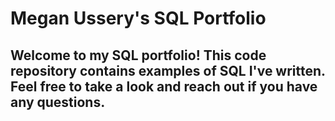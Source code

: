 # Megan Ussery's SQL Portfolio 
## Welcome to my SQL portfolio! This code repository contains examples of SQL I've written. Feel free to take a look and reach out if you have any questions.
